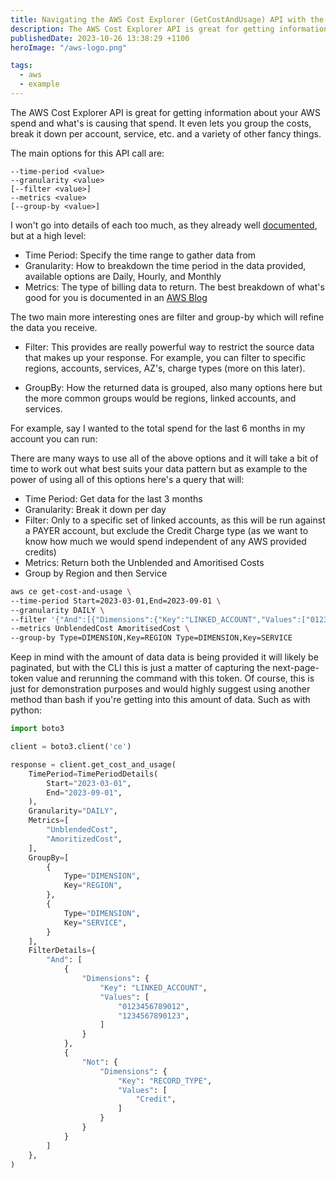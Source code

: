 ```yaml
---
title: Navigating the AWS Cost Explorer (GetCostAndUsage) API with the AWS CLI
description: The AWS Cost Explorer API is great for getting information about your AWS spend and what's is causing that spend.
publishedDate: 2023-10-26 13:38:29 +1100
heroImage: "/aws-logo.png"

tags:
  - aws
  - example
---
```


The AWS Cost Explorer API is great for getting information about your AWS spend and what's is causing that spend. It even lets you group the costs, break it down per account, service, etc. and a variety of other fancy things.

The main options for this API call are:

```
--time-period <value>
--granularity <value>
[--filter <value>]
--metrics <value>
[--group-by <value>]
```

I won't go into details of each too much, as they already well [documented](https://awscli.amazonaws.com/v2/documentation/api/latest/reference/ce/get-cost-and-usage.html), but at a high level:

- Time Period: Specify the time range to gather data from
- Granularity: How to breakdown the time period in the data provided, available options are Daily, Hourly, and Monthly
- Metrics: The type of billing data to return. The best breakdown of what's good for you is documented in an [AWS Blog](https://aws.amazon.com/blogs/aws-cloud-financial-management/understanding-your-aws-cost-datasets-a-cheat-sheet/)

The two main more interesting ones are filter and group-by which will refine the data you receive.

- Filter: This provides are really powerful way to restrict the source data that makes up your response. For example, you can filter to specific regions, accounts, services, AZ's, charge types (more on this later).

- GroupBy: How the returned data is grouped, also many options here but the more common groups would be regions, linked accounts, and services.

For example, say I wanted to the total spend for the last 6 months in my account you can run:

There are many ways to use all of the above options and it will take a bit of time to work out what best suits your data pattern but as example to the power of using all of this options here's a query that will:

- Time Period: Get data for the last 3 months
- Granularity: Break it down per day
- Filter: Only to a specific set of linked accounts, as this will be run against a PAYER account, but exclude the Credit Charge type (as we want to know how much we would spend independent of any AWS provided credits)
- Metrics: Return both the Unblended and Amoritised Costs
- Group by Region and then Service

```bash
aws ce get-cost-and-usage \
--time-period Start=2023-03-01,End=2023-09-01 \
--granularity DAILY \
--filter '{"And":[{"Dimensions":{"Key":"LINKED_ACCOUNT","Values":["0123456789012","1234567890123"]}},{"Not":{"Dimensions":{"Key":"RECORD_TYPE","Values":["Credit"]}}}]}' \
--metrics UnblendedCost AmoritisedCost \
--group-by Type=DIMENSION,Key=REGION Type=DIMENSION,Key=SERVICE
```

Keep in mind with the amount of data data is being provided it will likely be paginated, but with the CLI this is just a matter of capturing the next-page-token value and rerunning the command with this token. Of course, this is just for demonstration purposes and would highly suggest using another method than bash if you're getting into this amount of data. Such as with python:

```python
import boto3

client = boto3.client('ce')

response = client.get_cost_and_usage(
    TimePeriod=TimePeriodDetails(
        Start="2023-03-01",
        End="2023-09-01",
    ),
    Granularity="DAILY",
    Metrics=[
        "UnblendedCost",
        "AmoritizedCost",
    ],
    GroupBy=[
        {
            Type="DIMENSION",
            Key="REGION",
        },
        {
            Type="DIMENSION",
            Key="SERVICE",
        }
    ],
    FilterDetails={
        "And": [
            {
                "Dimensions": {
                    "Key": "LINKED_ACCOUNT",
                    "Values": [
                        "0123456789012",
                        "1234567890123",
                    ]
                }
            },
            {
                "Not": {
                    "Dimensions": {
                        "Key": "RECORD_TYPE",
                        "Values": [
                            "Credit",
                        ]
                    }
                }
            }
        ]
    },
)
```
